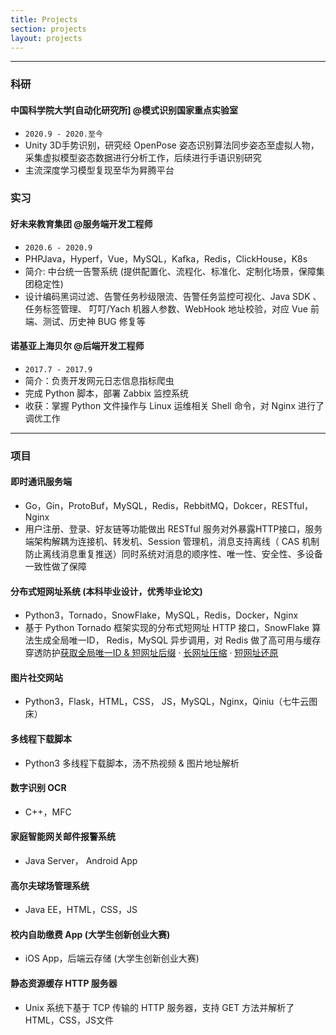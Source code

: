 ```yaml
---
title: Projects
section: projects
layout: projects
---
```

---

### **科研**
#### 中国科学院大学[自动化研究所] @模式识别国家重点实验室
- `2020.9 - 2020.至今`
- Unity 3D手势识别，研究经 OpenPose 姿态识别算法同步姿态至虚拟人物，采集虚拟模型姿态数据进行分析工作，后续进行手语识别研究
- 主流深度学习模型复现至华为昇腾平台

### **实习**

#### 好未来教育集团 @服务端开发工程师
- `2020.6 - 2020.9`
- PHPJava，Hyperf，Vue，MySQL，Kafka，Redis，ClickHouse，K8s 
- 简介: 中台统一告警系统 (提供配置化、流程化、标准化、定制化场景，保障集团稳定性) 
- 设计编码黑词过滤、告警任务秒级限流、告警任务监控可视化、Java SDK 、任务标签管理、 叮叮/Yach 机器人参数、WebHook 地址校验，对应 Vue 前端、测试、历史神 BUG 修复等

<!--

- 学习 PHP 语言 Hyperf 框架
- 阅读 Redis 数据结构 & 持久化 & 主从复制源码
- 阅读 Nginx 线程池源码
- 6.22 起改项目 BUG，完善功能


```
实习规划: 认真完成组内任务，学通Go语言，二看《深入理解计算机系统》《深入理解JVM虚拟机》
早起刷LeetCode，尽量抽空阅读一些源码
周六日回归生活 ^_^
```
-->

#### 诺基亚上海贝尔 @后端开发工程师
- `2017.7 - 2017.9`
- 简介：负责开发网元日志信息指标爬虫
- 完成 Python 脚本，部署 Zabbix 监控系统
- 收获：掌握 Python 文件操作与 Linux 运维相关 Shell 命令，对 Nginx 进行了调优工作

---
### **项目**

#### 即时通讯服务端

- Go，Gin，ProtoBuf，MySQL，Redis，RebbitMQ，Dokcer，RESTful，Nginx
- 用户注册、登录、好友链等功能做出 RESTful 服务对外暴露HTTP接口，服务端架构解耦为连接机、转发机、Session 管理机，消息支持离线（ CAS 机制防止离线消息重复推送）同时系统对消息的顺序性、唯一性、安全性、多设备一致性做了保障

#### 分布式短网址系统 (本科毕业设计，优秀毕业论文)

- Python3，Tornado，SnowFlake，MySQL，Redis，Docker，Nginx
- 基于 Python Tornado 框架实现的分布式短网址 HTTP 接口，SnowFlake 算法生成全局唯一ID， Redis，MySQL 异步调用，对 Redis 做了高可用与缓存穿透防护[获取全局唯一ID & 短网址后缀](http://tinyurl-api.1024bit.io/json&get-id-url) · [长网址压缩](http://tinyurl-api.1024bit.io/json&convert=URL) · [短网址还原](http://tinyurl-api.1024bit.io/json&restore=URL)

#### 图片社交网站
- Python3，Flask，HTML，CSS， JS，MySQL，Nginx，Qiniu（七牛云图床）

#### 多线程下载脚本
- Python3 多线程下载脚本，汤不热视频 & 图片地址解析

#### 数字识别 OCR
- C++，MFC

#### 家庭智能网关邮件报警系统
- Java Server， Android App

#### 高尔夫球场管理系统
- Java EE，HTML，CSS，JS

#### 校内自助缴费 App (大学生创新创业大赛)
- iOS App，后端云存储 (大学生创新创业大赛)

#### 静态资源缓存 HTTP 服务器
- Unix 系统下基于 TCP 传输的 HTTP 服务器，支持 GET 方法并解析了HTML，CSS，JS文件